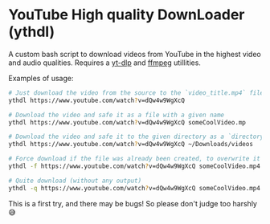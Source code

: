 # YouTube High quality DownLoader (ythdl)

A custom bash script to download videos from YouTube in the highest video and audio qualities. Requires a [yt-dlp](https://github.com/yt-dlp/yt-dlp) and [ffmpeg](https://github.com/FFmpeg/FFmpeg) utillities.  

Examples of usage:  

```sh
# Just download the video from the source to the `video_title.mp4` file
ythdl https://www.youtube.com/watch?v=dQw4w9WgXcQ

# Download the video and safe it as a file with a given name
ythdl https://www.youtube.com/watch?v=dQw4w9WgXcQ someCoolVideo.mp 

# Download the video and safe it to the given directory as a `directory/video_title.mp4` file  
ythdl https://www.youtube.com/watch?v=dQw4w9WgXcQ ~/Downloads/videos

# Force download if the file was already been created, to overwrite it 
ythdl -f https://www.youtube.com/watch?v=dQw4w9WgXcQ someCoolVideo.mp4

# Quite download (without any output)
ythdl -q https://www.youtube.com/watch?v=dQw4w9WgXcQ someCoolVideo.mp4
```

This is a first try, and there may be bugs! So please don't judge too harshly 😅 
